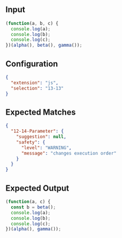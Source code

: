 
## Input
```javascript input
(function(a, b, c) {
  console.log(a);
  console.log(b);
  console.log(c);
})(alpha(), beta(), gamma());
```

## Configuration
```json configuration
{
  "extension": "js",
  "selection": "13-13"
}
```

## Expected Matches
```json expected matches
{
  "12-14-Parameter": {
    "suggestion": null,
    "safety": {
      "level": "WARNING",
      "message": "changes execution order"
    }
  }
}
```

## Expected Output
```javascript expected output
(function(a, c) {
  const b = beta();
  console.log(a);
  console.log(b);
  console.log(c);
})(alpha(), gamma());
```
